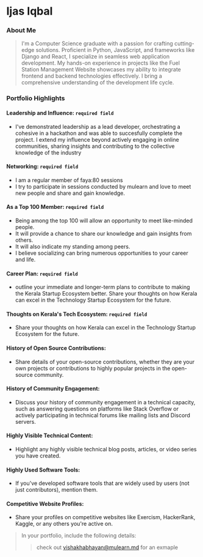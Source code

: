 # Ijas Iqbal 

### About Me

> I'm a Computer Science graduate with a passion for crafting cutting-edge solutions. Proficient in Python, JavaScript, and frameworks like Django and React, I specialize in seamless web application development. My hands-on experience in projects like the Fuel Station Management Website showcases my ability to integrate frontend and backend technologies effectively. I bring a comprehensive understanding of the development life cycle. 


### Portfolio Highlights



#### Leadership and Influence: `required field`

- I've demonstrated leadership as a lead developer, orchestrating a cohesive in a hackathon and was able to succesfully complete the project. I extend my influence beyond actively engaging in online communities, sharing insights and contributing to the collective knowledge of the industry

#### Networking: `required field`

- I am a regular member of faya:80 sessions
- I try to participate in sessions conducted by mulearn and love to meet new people and share and gain knowledge.

#### As a Top 100 Member: `required field`

- Being among the top 100 will allow an opportunity to meet like-minded people.
- It will provide a chance to share our knowledge and gain insights from others.
- It will also indicate my standing among peers.
- I believe socializing can bring numerous opportunities to your career and life.

#### Career Plan: `required field`

- outline your immediate and longer-term plans to contribute to making the Kerala Startup Ecosystem better. Share your thoughts on how Kerala can excel in the Technology Startup Ecosystem for the future.

#### Thoughts on Kerala's Tech Ecosystem: `required field`

- Share your thoughts on how Kerala can excel in the Technology Startup Ecosystem for the future.

#### History of Open Source Contributions:

- Share details of your open-source contributions, whether they are your own projects or contributions to highly popular projects in the open-source community.

#### History of Community Engagement:

-  Discuss your history of community engagement in a technical capacity, such as answering questions on platforms like Stack Overflow or actively participating in technical forums like mailing lists and Discord servers.

#### Highly Visible Technical Content:

- Highlight any highly visible technical blog posts, articles, or video series you have created.

#### Highly Used Software Tools:

- If you've developed software tools that are widely used by users (not just contributors), mention them.

#### Competitive Website Profiles:

- Share your profiles on competitive websites like Exercism, HackerRank, Kaggle, or any others you're active on.



> In your portfolio, include the following details:
>> check out [vishakhabhayan@mulearn.md](./profile/vishakhabhayan@mulearn.md) for an exmaple

